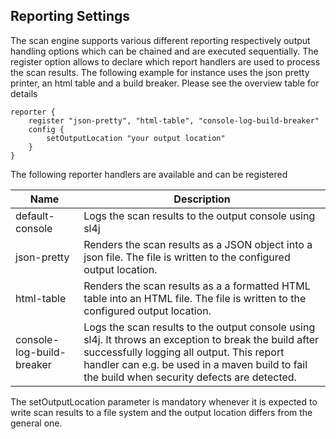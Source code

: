 ## Reporting Settings

The scan engine supports various different reporting respectively output handling options which can be chained and are executed sequentially.
The register option allows to declare which report handlers are used to process the scan results.
The following example for instance uses the json pretty printer, an html table and a build breaker. Please see the overview table for details

    reporter {
        register "json-pretty", "html-table", "console-log-build-breaker"
        config {
            setOutputLocation "your output location"
        }
    }

The following reporter handlers are available and can be registered

| Name    | Description |
|---------|-------------|
| default-console | Logs the scan results to the output console using sl4j |
| json-pretty   | Renders the scan results as a JSON object into a json file. The file is written to the configured output location. | 
| html-table  |   Renders the scan results as a a formatted HTML table into an HTML file. The file is written to the configured output location. |  
| console-log-build-breaker  |  Logs the scan results to the output console using sl4j. It throws an exception to break the build after successfully logging all output. This report handler can e.g. be used in a maven build to fail the build when security defects are detected. |    

The setOutputLocation parameter is mandatory whenever it is expected to write scan results to a file system and the output location differs from the general one.